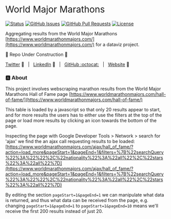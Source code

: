<h1 style="font-weight:normal">
  World Major Marathons
</h1>


[![Status](https://www.repostatus.org/badges/latest/wip.svg)]() [![GitHub Issues](https://img.shields.io/github/issues/wjsutton/world_major_marathons.svg)](https://github.com/wjsutton/world_major_marathons/issues) [![GitHub Pull Requests](https://img.shields.io/github/issues-pr/wjsutton/world_major_marathons.svg)](https://github.com/wjsutton/world_major_marathons/pulls) [![License](https://img.shields.io/badge/license-MIT-blue.svg)](/LICENSE)

Aggregating results from the World Major Marathons [https://www.worldmarathonmajors.com/](https://www.worldmarathonmajors.com/) for a dataviz project.

:construction: Repo Under Construction :construction: 

[Twitter][Twitter] :speech_balloon:&nbsp;&nbsp;&nbsp;|&nbsp;&nbsp;&nbsp;[LinkedIn][LinkedIn] :necktie:&nbsp;&nbsp;&nbsp;|&nbsp;&nbsp;&nbsp;[GitHub :octocat:][GitHub]&nbsp;&nbsp;&nbsp;|&nbsp;&nbsp;&nbsp;[Website][Website] :link:


<!--
Quick Link 
-->

[Twitter]:https://twitter.com/WJSutton12
[LinkedIn]:https://www.linkedin.com/in/will-sutton-14711627/
[GitHub]:https://github.com/wjsutton
[Website]:https://wjsutton.github.io/

### :a: About

This project involves webscraping marathon results from the World Major Marathons Hall of Fame page [https://www.worldmarathonmajors.com/hall-of-fame/](https://www.worldmarathonmajors.com/hall-of-fame/)
 
This table is loaded by a javascript so that only 20 results appear to start, and for more results the users has to either use the filters at the top of the page or load more results by clicking an icon towards the bottom of the page. 

Inspecting the page with Google Developer Tools > Network > search for 'ajax' we find the an ajax call requesting results to be loaded: [https://www.worldmarathonmajors.com/ajax/hall_of_fame/?action=load_more&pageStart=1&pageEnd=1&filters=%7B%22searchQuery%22%3A%22%22%2C%22nationality%22%3A%22all%22%2C%22stars%22%3A%22all%22%7D](https://www.worldmarathonmajors.com/ajax/hall_of_fame/?action=load_more&pageStart=1&pageEnd=1&filters=%7B%22searchQuery%22%3A%22%22%2C%22nationality%22%3A%22all%22%2C%22stars%22%3A%22all%22%7D)

By editing the section `pageStart=1&pageEnd=1` we can manipulate what data is returned, and thus what data can be received from the page, e.g. changing `pageStart=1&pageEnd=1` to `pageStart=1&pageEnd=10` means we'll receive the first 200 results instead of just 20.


